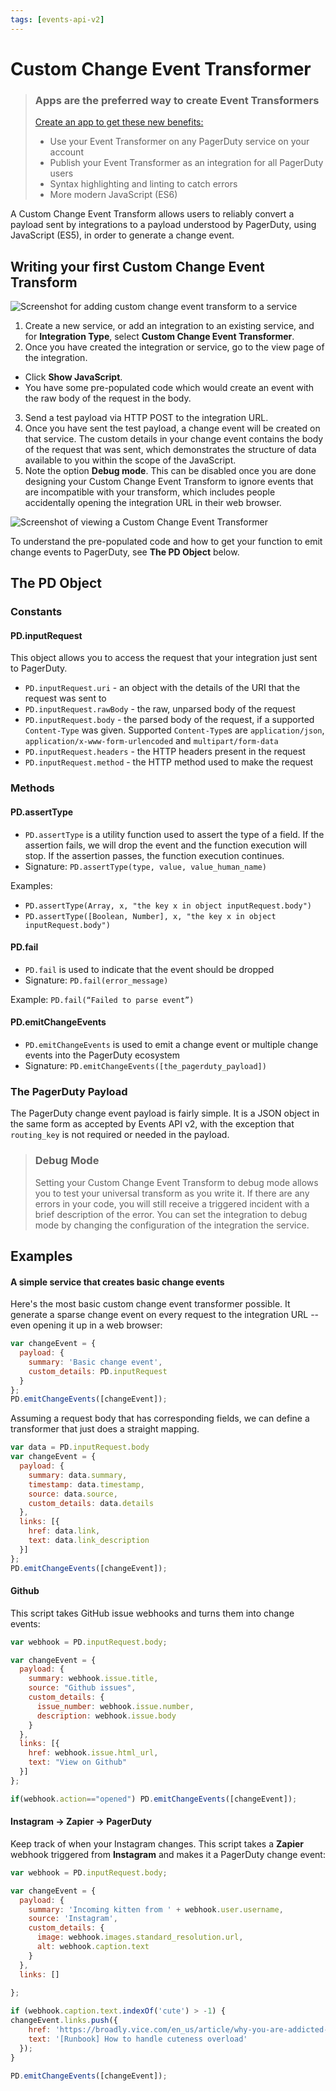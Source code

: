 ```yaml
---
tags: [events-api-v2]
---
```


# Custom Change Event Transformer


<!-- theme:warning -->
> ### Apps are the preferred way to create Event Transformers
> [Create an app to get these new benefits:](../../docs/app-integration-development/06-Events-Integration.md#add-an-event-transformer)
> * Use your Event Transformer on any PagerDuty service on your account
> * Publish your Event Transformer as an integration for all PagerDuty users
> * Syntax highlighting and linting to catch errors
> * More modern JavaScript (ES6)

A Custom Change Event Transform allows users to reliably convert a payload sent by integrations to a payload understood by PagerDuty, using JavaScript (ES5), in order to generate a change event.

## Writing your first Custom Change Event Transform

![Screenshot for adding custom change event transform to a service](../../assets/images/add-custom-change-event-integration-page.png)

1. Create a new service, or add an integration to an existing service, and for **Integration Type**, select **Custom Change Event Transformer**.
2. Once you have created the integration or service, go to the view page of the integration.
  * Click **Show JavaScript**.
  * You have some pre-populated code which would create an event with the raw body of the request in the body.
3. Send a test payload via HTTP POST to the integration URL.
4. Once you have sent the test payload, a change event will be created on that service. The custom details in your change event contains the body of the request that was sent, which demonstrates the structure of data available to you within the scope of the JavaScript.
5. Note the option **Debug mode**. This can be disabled once you are done designing your Custom Change Event Transform to ignore events that are incompatible with your transform, which includes people accidentally opening the integration URL in their web browser.

![Screenshot of viewing a Custom Change Event Transformer](../../assets/images/change-event-et-view-page.png)

To understand the pre-populated code and how to get your function to emit change events to PagerDuty, see **The PD Object** below.

## The PD Object

### Constants
#### PD.inputRequest

This object allows you to access the request that your integration just sent to PagerDuty.

  * `PD.inputRequest.uri` - an object with the details of the URI that the request was sent to
  * `PD.inputRequest.rawBody` - the raw, unparsed body of the request
  * `PD.inputRequest.body` - the parsed body of the request, if a supported `Content-Type` was given. Supported `Content-Type`s are `application/json`, `application/x-www-form-urlencoded` and `multipart/form-data`
  * `PD.inputRequest.headers` - the HTTP headers present in the request
  * `PD.inputRequest.method` - the HTTP method used to make the request

### Methods
#### PD.assertType
  * `PD.assertType` is a utility function used to assert the type of a field. If the assertion fails, we will drop the event and the function execution will stop. If the assertion passes, the function execution continues.
  * Signature: `PD.assertType(type, value, value_human_name)`

Examples:
  * `PD.assertType(Array, x, "the key x in object inputRequest.body")`
  * `PD.assertType([Boolean, Number], x, "the key x in object inputRequest.body")`

#### PD.fail
  * `PD.fail` is used to indicate that the event should be dropped
  * Signature: `PD.fail(error_message)`

Example: `PD.fail(“Failed to parse event”)`

#### PD.emitChangeEvents
  * `PD.emitChangeEvents` is used to emit a change event or multiple change events into the PagerDuty ecosystem
  * Signature: `PD.emitChangeEvents([the_pagerduty_payload])`


### The PagerDuty Payload
The PagerDuty change event payload is fairly simple. It is a JSON object in the same form as <Link to="/docs/events-api-v2/send-change-events">accepted by Events API v2</Link>, with the exception that `routing_key` is not required or needed in the payload.


<!-- theme:info -->
> ### Debug Mode
> Setting your Custom Change Event Transform to debug mode allows you to test your universal transform as you write it. If there are any errors in your code, you will still receive a triggered incident with a brief description of the error.
> You can set the integration to debug mode by changing the configuration of the integration the service.

## Examples

#### A simple service that creates basic change events

Here's the most basic custom change event transformer possible. It generate a sparse change event on every request to the integration URL -- even opening it up in a web browser:

```javascript
var changeEvent = {
  payload: {
    summary: 'Basic change event',
    custom_details: PD.inputRequest
  }
};
PD.emitChangeEvents([changeEvent]);
```

Assuming a request body that has corresponding fields, we can define a transformer that just does a straight mapping.

```javascript
var data = PD.inputRequest.body
var changeEvent = {
  payload: {
    summary: data.summary,
    timestamp: data.timestamp,
    source: data.source,
    custom_details: data.details
  },
  links: [{
    href: data.link,
    text: data.link_description
  }]
};
PD.emitChangeEvents([changeEvent]);
```


#### Github

This script takes GitHub issue webhooks and turns them into change events:

```javascript
var webhook = PD.inputRequest.body;

var changeEvent = {
  payload: {
    summary: webhook.issue.title,
    source: "Github issues",
    custom_details: {
      issue_number: webhook.issue.number,
      description: webhook.issue.body
    }
  },
  links: [{
    href: webhook.issue.html_url,
    text: "View on Github"
  }]
};

if(webhook.action=="opened") PD.emitChangeEvents([changeEvent]);
```



#### Instagram → Zapier → PagerDuty

Keep track of when your Instagram changes. This script takes a **Zapier** webhook triggered from **Instagram** and makes it a PagerDuty change event:

```javascript
var webhook = PD.inputRequest.body;

var changeEvent = {
  payload: {
    summary: 'Incoming kitten from ' + webhook.user.username,
    source: 'Instagram',
    custom_details: {
      image: webhook.images.standard_resolution.url,
      alt: webhook.caption.text
    }
  },
  links: []
 
};

if (webhook.caption.text.indexOf('cute') > -1) {
changeEvent.links.push({
    href: 'https://broadly.vice.com/en_us/article/why-you-are-addicted-to-cute-baby-animals',
    text: '[Runbook] How to handle cuteness overload'
  });
}

PD.emitChangeEvents([changeEvent]);
```

